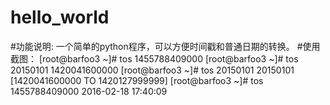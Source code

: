 # hello_world
#功能说明:
一个简单的python程序，可以方便时间戳和普通日期的转换。
#使用截图：
[root@barfoo3 ~]# tos 
1455788409000
[root@barfoo3 ~]# tos 20150101
1420041600000
[root@barfoo3 ~]# tos 20150101 20150101
[1420041600000 TO 1420127999999]
[root@barfoo3 ~]# tos 1455788409000
2016-02-18 17:40:09

